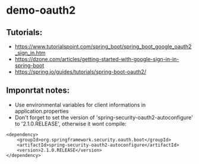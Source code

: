 # demo-oauth2

## Tutorials:
* https://www.tutorialspoint.com/spring_boot/spring_boot_google_oauth2_sign_in.htm
* https://dzone.com/articles/getting-started-with-google-sign-in-in-spring-boot
* https://spring.io/guides/tutorials/spring-boot-oauth2/

## Imponrtat notes:
* Use environmental variables for client informations in application.properties
* Don't forget to set the version of 'spring-security-oauth2-autoconfigure' to '2.1.0.RELEASE', otherwise it wont compile:
```
<dependency>
    <groupId>org.springframework.security.oauth.boot</groupId>
    <artifactId>spring-security-oauth2-autoconfigure</artifactId>
    <version>2.1.0.RELEASE</version>
</dependency>
```
